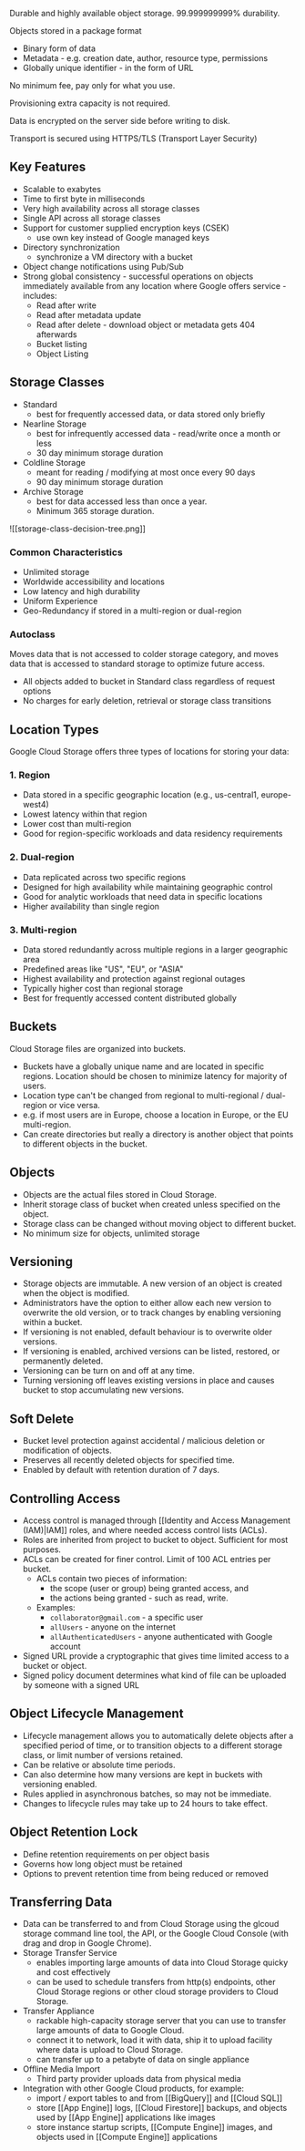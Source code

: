 Durable and highly available object storage. 99.999999999% durability.

Objects stored in a package format
- Binary form of data
- Metadata - e.g. creation date, author, resource type, permissions
- Globally unique identifier - in the form of URL

No minimum fee, pay only for what you use.

Provisioning extra capacity is not required.

Data is encrypted on the server side before writing to disk.

Transport is secured using HTTPS/TLS (Transport Layer Security)

## Key Features
- Scalable to exabytes
- Time to first byte in milliseconds
- Very high availability across all storage classes
- Single API across all storage classes
- Support for customer supplied encryption keys (CSEK)
	- use own key instead of Google managed keys
- Directory synchronization
	- synchronize a VM directory with a bucket
- Object change notifications using Pub/Sub
- Strong global consistency - successful operations on objects immediately available from any location where Google offers service - includes:
	- Read after write
	- Read after metadata update
	- Read after delete - download object or metadata gets 404 afterwards
	- Bucket listing
	- Object Listing

## Storage Classes
- Standard 
	- best for frequently accessed data, or data stored only briefly
- Nearline Storage 
	- best for infrequently accessed data - read/write once a month or less
	- 30 day minimum storage duration
- Coldline Storage 
	- meant for reading / modifying at most once every 90 days
	- 90 day minimum storage duration
- Archive Storage 
	- best for data accessed less than once a year. 
	- Minimum 365 storage duration.

![[storage-class-decision-tree.png]]

### Common Characteristics
- Unlimited storage
- Worldwide accessibility and locations
- Low latency and high durability
- Uniform Experience
- Geo-Redundancy if stored in a multi-region or dual-region

### Autoclass
Moves data that is not accessed to colder storage category, and moves data that is accessed to standard storage to optimize future access. 
- All objects added to bucket in Standard class regardless of request options
- No charges for early deletion, retrieval or storage class transitions


## Location Types
Google Cloud Storage offers three types of locations for storing your data:

### 1. Region

- Data stored in a specific geographic location (e.g., us-central1, europe-west4)
- Lowest latency within that region
- Lower cost than multi-region
- Good for region-specific workloads and data residency requirements

### 2. Dual-region

- Data replicated across two specific regions
- Designed for high availability while maintaining geographic control
- Good for analytic workloads that need data in specific locations
- Higher availability than single region

### 3. Multi-region

- Data stored redundantly across multiple regions in a larger geographic area
- Predefined areas like "US", "EU", or "ASIA"
- Highest availability and protection against regional outages
- Typically higher cost than regional storage
- Best for frequently accessed content distributed globally

## Buckets

Cloud Storage files are organized into buckets.

- Buckets have a globally unique name and are located in specific regions. Location should be chosen to minimize latency for majority of users.
- Location type can't be changed from regional to multi-regional / dual-region or vice versa.
- e.g. if most users are in Europe, choose a location in Europe, or the EU multi-region.
- Can create directories but really a directory is another object that points to different objects in the bucket.

## Objects
- Objects are the actual files stored in Cloud Storage.
- Inherit storage class of bucket when created unless specified on the object.
- Storage class can be changed without moving object to different bucket.
- No minimum size for objects, unlimited storage


## Versioning
- Storage objects are immutable. A new version of an object is created when the object is modified.
- Administrators have the option to either allow each new version to overwrite the old version, or to track changes by enabling versioning within a bucket.
- If versioning is not enabled, default behaviour is to overwrite older versions.
- If versioning is enabled, archived versions can be listed, restored, or permanently deleted.
- Versioning can be turn on and off at any time.
- Turning versioning off leaves existing versions in place and causes bucket to stop accumulating new versions.

## Soft Delete
- Bucket level protection against accidental / malicious deletion or modification of objects.
- Preserves all recently deleted objects for specified time.
- Enabled by default with retention duration of 7 days.

## Controlling Access

- Access control is managed through [[Identity and Access Management (IAM)|IAM]] roles, and where needed access control lists (ACLs). 
- Roles are inherited from project to bucket to object. Sufficient for most purposes.
- ACLs can be created for finer control. Limit of 100 ACL entries per bucket. 
	- ACLs contain two pieces of information: 
		- the scope (user or group) being granted access, and 
		- the actions being granted - such as read, write. 
	- Examples:
		- `collaborator@gmail.com` - a specific user
		- `allUsers` - anyone on the internet
		- `allAuthenticatedUsers` - anyone authenticated with Google account
- Signed URL provide a cryptographic that gives time limited access to a bucket or object.
- Signed policy document determines what kind of file can be uploaded by someone with a signed URL


## Object Lifecycle Management

- Lifecycle management allows you to automatically delete objects after a specified period of time, or to transition objects to a different storage class, or limit number of versions retained.
- Can be relative or absolute time periods.
- Can also determine how many versions are kept in buckets with versioning enabled.
- Rules applied in asynchronous batches, so may not be immediate.
- Changes to lifecycle rules may take up to 24 hours to take effect.


## Object Retention Lock
- Define retention requirements on per object basis
- Governs how long object must be retained
- Options to prevent retention time from being reduced or removed


## Transferring Data

- Data can be transferred to and from Cloud Storage using the glcoud storage command line tool, the API, or the Google Cloud Console (with drag and drop in Google Chrome).
- Storage Transfer Service 
	- enables importing large amounts of data into Cloud Storage quicky and cost effectively
	- can be used to schedule transfers from http(s) endpoints, other Cloud Storage regions or other cloud storage providers to Cloud Storage.
- Transfer Appliance
	- rackable high-capacity storage server that you can use to transfer large amounts of data to Google Cloud.
	- connect it to network, load it with data, ship it to upload facility where data is upload to Cloud Storage.
	- can transfer up to a petabyte of data on single appliance
- Offline Media Import
	- Third party provider uploads data from physical media
- Integration with other Google Cloud products, for example:
	- import / export tables to and from [[BigQuery]] and [[Cloud SQL]]
	- store [[App Engine]] logs, [[Cloud Firestore]] backups, and objects used by [[App Engine]] applications like images
	- store instance startup scripts, [[Compute Engine]] images, and objects used in [[Compute Engine]] applications
